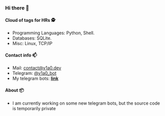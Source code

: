 ### Hi there 👋
#### Cloud of tags for HRs 🕵️

* Programming Languages: Python, Shell.
* Databases: SQLite.
* Misc: Linux, TCP/IP

#### Contact info 📫 

* Mail: [contact@v1a0.dev](mailto:contact@v1a0.dev) 
* Telegram: [@v1a0_bot](https://t.me/v1a0_bot)
* My telegram bots: [__link__](https://github.com/V1A0/Telegram-bots)

#### About 📦

* I am currently working on some new telegram bots, but the source code is temporarily private
